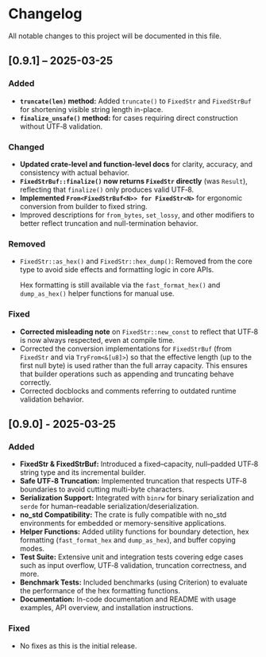 # Changelog

All notable changes to this project will be documented in this file.

## [0.9.1] – 2025-03-25

### Added
- **`truncate(len)` method:** Added `truncate()` to `FixedStr` and `FixedStrBuf` for shortening visible string length in-place.
- **`finalize_unsafe()` method:** for cases requiring direct construction without UTF‑8 validation.

### Changed
- **Updated crate-level and function-level docs** for clarity, accuracy, and consistency with actual behavior.
- **`FixedStrBuf::finalize()` now returns `FixedStr` directly** (was `Result`), reflecting that `finalize()` only produces valid UTF‑8.
- **Implemented `From<FixedStrBuf<N>> for FixedStr<N>`** for ergonomic conversion from builder to fixed string.
- Improved descriptions for `from_bytes`, `set_lossy`, and other modifiers to better reflect truncation and null-termination behavior.
    
### Removed
- `FixedStr::as_hex()` and `FixedStr::hex_dump()`: Removed from the core type to avoid side effects and formatting logic in core APIs.

  Hex formatting is still available via the `fast_format_hex()` and `dump_as_hex()` helper functions for manual use.

### Fixed
- **Corrected misleading note** on `FixedStr::new_const` to reflect that UTF‑8 is now always respected, even at compile time.
- Corrected the conversion implementations for `FixedStrBuf` (from `FixedStr` and via `TryFrom<&[u8]>`) so that the effective length (up to the first null byte) is used rather than the full array capacity. This ensures that builder operations such as appending and truncating behave correctly.
- Corrected docblocks and comments referring to outdated runtime validation behavior.


## [0.9.0] - 2025-03-25
### Added
- **FixedStr & FixedStrBuf:** Introduced a fixed–capacity, null–padded UTF‑8 string type and its incremental builder.
- **Safe UTF‑8 Truncation:** Implemented truncation that respects UTF‑8 boundaries to avoid cutting multi-byte characters.
- **Serialization Support:** Integrated with `binrw` for binary serialization and `serde` for human–readable serialization/deserialization.
- **no_std Compatibility:** The crate is fully compatible with no_std environments for embedded or memory-sensitive applications.
- **Helper Functions:** Added utility functions for boundary detection, hex formatting (`fast_format_hex` and `dump_as_hex`), and buffer copying modes.
- **Test Suite:** Extensive unit and integration tests covering edge cases such as input overflow, UTF‑8 validation, truncation correctness, and more.
- **Benchmark Tests:** Included benchmarks (using Criterion) to evaluate the performance of the hex formatting functions.
- **Documentation:** In-code documentation and README with usage examples, API overview, and installation instructions.

### Fixed
- No fixes as this is the initial release.
